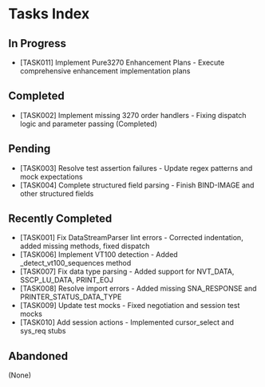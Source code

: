 # Tasks Index

## In Progress
- [TASK011] Implement Pure3270 Enhancement Plans - Execute comprehensive enhancement implementation plans

## Completed
- [TASK002] Implement missing 3270 order handlers - Fixing dispatch logic and parameter passing (Completed)

## Pending
- [TASK003] Resolve test assertion failures - Update regex patterns and mock expectations
- [TASK004] Complete structured field parsing - Finish BIND-IMAGE and other structured fields

## Recently Completed
- [TASK001] Fix DataStreamParser lint errors - Corrected indentation, added missing methods, fixed dispatch
- [TASK006] Implement VT100 detection - Added _detect_vt100_sequences method
- [TASK007] Fix data type parsing - Added support for NVT_DATA, SSCP_LU_DATA, PRINT_EOJ
- [TASK008] Resolve import errors - Added missing SNA_RESPONSE and PRINTER_STATUS_DATA_TYPE
- [TASK009] Update test mocks - Fixed negotiation and session test mocks
- [TASK010] Add session actions - Implemented cursor_select and sys_req stubs

## Abandoned
(None)